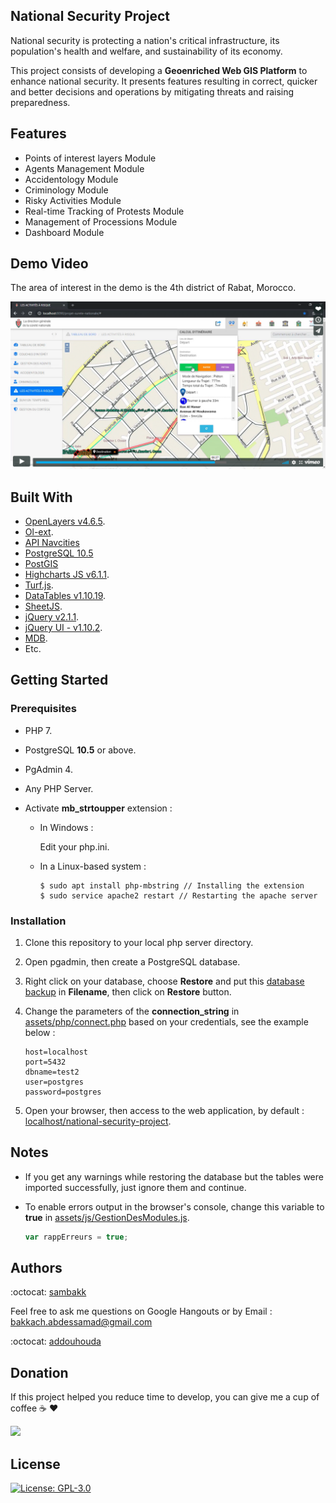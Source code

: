 ## National Security Project

National security is protecting a nation's critical infrastructure, its population's health and welfare, and sustainability of its economy.

This project consists of developing a **Geoenriched Web GIS Platform** to enhance national security. It presents features resulting in correct, quicker and better decisions and operations by mitigating threats and raising preparedness.

## Features

- Points of interest layers Module
- Agents Management Module
- Accidentology Module
- Criminology Module
- Risky Activities Module
- Real-time Tracking of Protests Module
- Management of Processions Module
- Dashboard Module

## Demo Video

The area of interest in the demo is the 4th district of Rabat, Morocco.

[![](demo/images/thumbnail.png)](https://player.vimeo.com/video/350945354?autoplay=true)


## Built With

- [OpenLayers v4.6.5](https://openlayers.org/en/v4.6.5/apidoc/).
- [Ol-ext](https://viglino.github.io/ol-ext/).
- [API Navcities](http://www.navcities.com/site/documentation/index.html)
- [PostgreSQL 10.5](https://www.postgresql.org/docs/10/release-10-5.html)
- [PostGIS](https://postgis.net/)
- [Highcharts JS v6.1.1](https://www.highcharts.com/blog/download/).
- [Turf.js](http://turfjs.org/getting-started).
- [DataTables v1.10.19](https://cdn.datatables.net/1.10.19/).
- [SheetJS](http://sheetjs.com/).
- [jQuery v2.1.1](https://code.jquery.com/jquery/).
- [jQuery UI - v1.10.2](https://jqueryui.com/download/all/).
- [MDB](https://mdbootstrap.com/docs/jquery/getting-started/download/).
- Etc.

## Getting Started

### Prerequisites
- PHP 7.
- PostgreSQL **10.5** or above.
- PgAdmin 4.
- Any PHP Server.
- Activate **mb_strtoupper** extension :

  - In Windows :
  
    Edit your php.ini.

  - In a Linux-based system :
  
    ```console
    $ sudo apt install php-mbstring // Installing the extension
    $ sudo service apache2 restart // Restarting the apache server
    ```

### Installation

1. Clone this repository to your local php server directory.
2. Open pgadmin, then create a PostgreSQL database.
3. Right click on your database, choose **Restore** and put this [database backup](spatial-database/script.backup) in **Filename**, then click on **Restore** button.
4. Change the parameters of the **connection_string** in [assets/php/connect.php](assets/php/connect.php) based on your credentials, see the example below :

    ```
    host=localhost
    port=5432
    dbname=test2
    user=postgres
    password=postgres
    ```
5. Open your browser, then access to the web application, by default : [localhost/national-security-project](http://localhost/national-security-project).

## Notes
- If you get any warnings while restoring the database but the tables were imported successfully, just ignore them and continue.

- To enable errors output in the browser's console, change this variable to **true** in [assets/js/GestionDesModules.js](assets/js/GestionDesModules.js).

    ```javascript
    var rappErreurs = true;
    ```

## Authors
:octocat: [sambakk](https://github.com/sambakk)

Feel free to ask me questions on Google Hangouts or by Email : bakkach.abdessamad@gmail.com

:octocat: [addouhouda](https://github.com/addouhouda)

## Donation
If this project helped you reduce time to develop, you can give me a cup of coffee :coffee: :heart:

[![](https://img.shields.io/badge/Paypal-Donate-red.svg)](http://paypal.me/sambakk)

## License

[![License: GPL-3.0](https://img.shields.io/badge/License-GPLv3-blue.svg)](https://github.com/sambakk/facade-3d-lidar-modeling/blob/master/LICENSE)    



